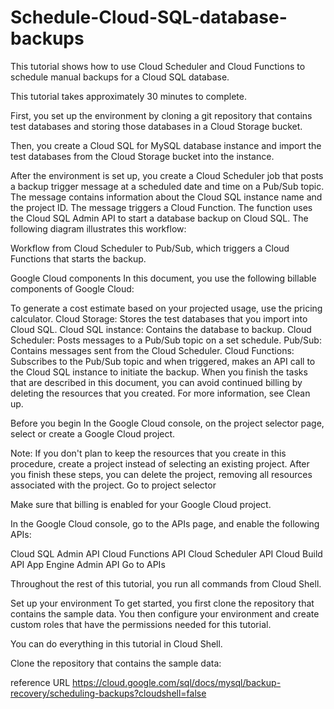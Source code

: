 # Schedule-Cloud-SQL-database-backups
This tutorial shows how to use Cloud Scheduler and Cloud Functions to schedule manual backups for a Cloud SQL database.

This tutorial takes approximately 30 minutes to complete.

First, you set up the environment by cloning a git repository that contains test databases and storing those databases in a Cloud Storage bucket.

Then, you create a Cloud SQL for MySQL database instance and import the test databases from the Cloud Storage bucket into the instance.

After the environment is set up, you create a Cloud Scheduler job that posts a backup trigger message at a scheduled date and time on a Pub/Sub topic. The message contains information about the Cloud SQL instance name and the project ID. The message triggers a Cloud Function. The function uses the Cloud SQL Admin API to start a database backup on Cloud SQL. The following diagram illustrates this workflow:

Workflow from Cloud Scheduler to Pub/Sub, which triggers a Cloud Functions that starts the backup.

Google Cloud components
In this document, you use the following billable components of Google Cloud:

To generate a cost estimate based on your projected usage, use the pricing calculator.
Cloud Storage: Stores the test databases that you import into Cloud SQL.
Cloud SQL instance: Contains the database to backup.
Cloud Scheduler: Posts messages to a Pub/Sub topic on a set schedule.
Pub/Sub: Contains messages sent from the Cloud Scheduler.
Cloud Functions: Subscribes to the Pub/Sub topic and when triggered, makes an API call to the Cloud SQL instance to initiate the backup.
When you finish the tasks that are described in this document, you can avoid continued billing by deleting the resources that you created. For more information, see Clean up.

Before you begin
In the Google Cloud console, on the project selector page, select or create a Google Cloud project.

Note: If you don't plan to keep the resources that you create in this procedure, create a project instead of selecting an existing project. After you finish these steps, you can delete the project, removing all resources associated with the project.
Go to project selector

Make sure that billing is enabled for your Google Cloud project.

In the Google Cloud console, go to the APIs page, and enable the following APIs:

Cloud SQL Admin API
Cloud Functions API
Cloud Scheduler API
Cloud Build API
App Engine Admin API
Go to APIs

Throughout the rest of this tutorial, you run all commands from Cloud Shell.

Set up your environment
To get started, you first clone the repository that contains the sample data. You then configure your environment and create custom roles that have the permissions needed for this tutorial.

You can do everything in this tutorial in Cloud Shell.

Clone the repository that contains the sample data:



reference URL https://cloud.google.com/sql/docs/mysql/backup-recovery/scheduling-backups?cloudshell=false
